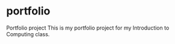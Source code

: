 # portfolio
Portfolio project 
This is my portfolio project for my Introduction to Computing class.

